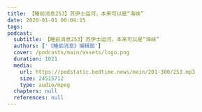 ```yaml
---
title: 【睡前消息253】苏伊士运河，本来可以是“海峡”
date: 2020-01-01 00:04:15
tags:
podcast:
  subtitle: 【睡前消息253】苏伊士运河，本来可以是“海峡”
  authors: ['《睡前消息》编辑部']
  cover: /podcasts/main/assets/logo.png
  duration: 1021
  media:
    url: https://podstatic.bedtime.news/main/201-300/253.mp3
    size: 24515712
    type: audio/mpeg
  chapters: null
  references: null
---
```

